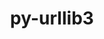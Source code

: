 ---
title: "py-urllib3"
layout: cache
categories: [package, v0.18.0]
meta: {"versions": ["1.26.6"], "compilers": ["gcc@=7.5.0"], "oss": ["ubuntu18.04"], "platforms": ["linux"], "targets": ["x86_64"], "stacks": ["data-vis-sdk", "e4s", "root"], "num_specs": 3, "num_specs_by_stack": {"data-vis-sdk": 1, "root": 3, "e4s": 2}}
spec_details: [{"hash": "wiuktyayxl4sev3cp355ihczw4djecak", "compiler": "gcc@=7.5.0", "versions": ["1.26.6"], "os": "ubuntu18.04", "platform": "linux", "target": "x86_64", "variants": ["~brotli", "~secure", "~socks"], "stacks": ["data-vis-sdk", "root"], "size": "-", "tarball": "https://binaries.spack.io/releases/v0.18.0/build_cache/linux-ubuntu18.04-x86_64/gcc-7.5.0/py-urllib3-1.26.6/linux-ubuntu18.04-x86_64-gcc-7.5.0-py-urllib3-1.26.6-wiuktyayxl4sev3cp355ihczw4djecak.spack"}, {"hash": "eqdwucdg2gcskl5b6pfovgtaoz3ivq3m", "compiler": "gcc@=7.5.0", "versions": ["1.26.6"], "os": "ubuntu18.04", "platform": "linux", "target": "x86_64", "variants": ["~brotli", "~secure", "~socks"], "stacks": ["root", "e4s"], "size": "-", "tarball": "https://binaries.spack.io/releases/v0.18.0/build_cache/linux-ubuntu18.04-x86_64/gcc-7.5.0/py-urllib3-1.26.6/linux-ubuntu18.04-x86_64-gcc-7.5.0-py-urllib3-1.26.6-eqdwucdg2gcskl5b6pfovgtaoz3ivq3m.spack"}, {"hash": "qgisenxanqq2agwpzu7t7jyztjhz7wxw", "compiler": "gcc@=7.5.0", "versions": ["1.26.6"], "os": "ubuntu18.04", "platform": "linux", "target": "x86_64", "variants": ["~brotli", "~secure", "~socks"], "stacks": ["root", "e4s"], "size": "-", "tarball": "https://binaries.spack.io/releases/v0.18.0/build_cache/linux-ubuntu18.04-x86_64/gcc-7.5.0/py-urllib3-1.26.6/linux-ubuntu18.04-x86_64-gcc-7.5.0-py-urllib3-1.26.6-qgisenxanqq2agwpzu7t7jyztjhz7wxw.spack"}]
---
